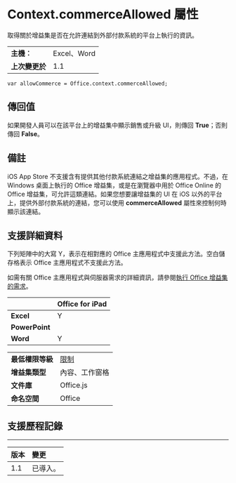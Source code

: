 
# Context.commerceAllowed 屬性
取得關於增益集是否在允許連結到外部付款系統的平台上執行的資訊。

|||
|:-----|:-----|
|**主機︰**|Excel、Word|
|**上次變更於**|1.1|

```
var allowCommerce = Office.context.commerceAllowed;
```


## 傳回值

如果開發人員可以在該平台上的增益集中顯示銷售或升級 UI，則傳回 **True**；否則傳回 **False**。


## 備註

iOS App Store 不支援含有提供其他付款系統連結之增益集的應用程式。不過，在 Windows 桌面上執行的 Office 增益集，或是在瀏覽器中用於 Office Online 的 Office 增益集，可允許這類連結。如果您想要讓增益集的 UI 在 iOS 以外的平台上，提供外部付款系統的連結，您可以使用 **commerceAllowed** 屬性來控制何時顯示該連結。


## 支援詳細資料


下列矩陣中的大寫 Y，表示在相對應的 Office 主應用程式中支援此方法。空白儲存格表示 Office 主應用程式不支援此方法。

如需有關 Office 主應用程式與伺服器需求的詳細資訊，請參閱[執行 Office 增益集的需求](../../docs/overview/requirements-for-running-office-add-ins.md)。


||**Office for iPad**|
|:-----|:-----|
|**Excel**|Y|
|**PowerPoint**||
|**Word**|Y|

|||
|:-----|:-----|
|**最低權限等級**|[限制](../../docs/develop/requesting-permissions-for-api-use-in-content-and-task-pane-add-ins.md)|
|**增益集類型**|內容、工作窗格|
|**文件庫**|Office.js|
|**命名空間**|Office|

## 支援歷程記錄



****


|**版本**|**變更**|
|:-----|:-----|
|1.1|已導入。|
